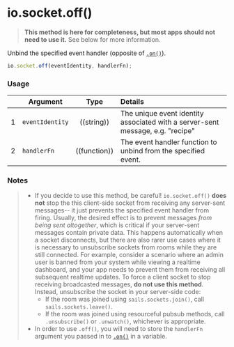 # io.socket.off()

> **This method is here for completeness, but most apps should not need to use it.**  See below for more information.

Unbind the specified event handler (opposite of [`.on()`](http://sailsjs.org/documentation/reference/web-sockets/socket-client/io-socket-on)).

```js
io.socket.off(eventIdentity, handlerFn);
```


### Usage


|   | Argument   | Type         | Details |
|---|------------|:------------:|:--------|
| 1 | `eventIdentity`      | ((string))   | The unique event identity associated with a server-sent message, e.g. "recipe"
| 2 | `handlerFn` | ((function)) | The event handler function to unbind from the specified event.



### Notes

> + If you decide to use this method, be careful!  `io.socket.off()` **does not** stop the this client-side socket from receiving any server-sent messages-- it just prevents the specified event handler from firing.  Usually, the desired effect is to prevent messages _from being sent altogether_, which is critical if your server-sent messages contain private data. This happens automatically when a socket disconnects, but there are also rarer use cases where it is necessary to unsubscribe sockets from rooms while they are still connected.  For example, consider a scenario where an admin user is banned from your system while viewing a realtime dashboard, and your app needs to prevent them from receiving all subsequent realtime updates. To force a client socket to stop receiving broadcasted messages, **do not use this method**.  Instead, unsubscribe the socket in your server-side code:
>   + If the room was joined using `sails.sockets.join()`, call `sails.sockets.leave()`.
>   + If the room was joined using resourceful pubsub methods, call `.unsubscribe()` or `.unwatch()`, whichever is appropriate.
> + In order to use `.off()`, you will need to store the `handlerFn` argument you passed in to [`.on()`](http://sailsjs.org/documentation/reference/web-sockets/socket-client/io-socket-on) in a variable.


<docmeta name="displayName" value="io.socket.off()">
<docmeta name="pageType" value="method">
